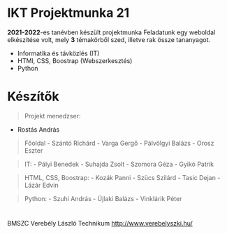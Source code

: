 
# IKT Projektmunka 21
**2021-2022**-es tanévben készült projektmunka
Feladatunk egy weboldal elkészítése volt, mely **3** témakörből szed, illetve rak össze tananyagot.
- Informatika és távközlés (IT)
- HTMl, CSS, Boostrap (Webszerkesztés)
- Python
# Készítők

> Projekt menedzser: 
- Rostás András

> Főoldal
    - Szántó Richárd
    - Varga Gergő
    - Pálvölgyi Balázs
    - Orosz Eszter

> IT: 
    - Pályi Benedek
    - Suhajda Zsolt
    - Szomora Géza
    - Gyikó Patrik

> HTML, CSS, Boostrap: 
    - Kozák Panni
    - Szücs Szilárd
    - Tasic Dejan
    - Lázár Edvin

> Python:
    - Szuhi András
    - Újlaki Balázs
    - Vinklárik Péter

#
BMSZC Verebély László Technikum
http://www.verebelyszki.hu/
